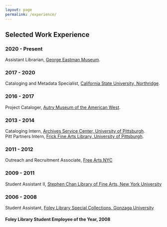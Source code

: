 ```yaml
---
layout: page
permalink: /experience/
---
```

## Selected Work Experience
### 2020 - Present
Assistant Librarian, [George Eastman Museum](https://www.eastman.org/richard-and-ronay-menschel-library).
### 2017 - 2020
Cataloging and Metadata Specialist, [California State University, Northridge](http://library.csun.edu/).
### 2016 - 2017
Project Cataloger, [Autry Museum of the American West](https://theautry.org/research-collections/library-and-archives-autry).
### 2013 - 2014
Cataloging Intern, [Archives Service Center, University of Pittsburgh](http://www.library.pitt.edu/archives-service-center).  
Pitt Partners Intern, [Frick Fine Arts Library, University of Pittsburgh](http://library.pitt.edu/fine-arts).
### 2011 - 2012
Outreach and Recruitment Associate, [Free Arts NYC](freeartsnyc.org)
### 2009 - 2011
Student Assistant II, [Stephen Chan Library of Fine Arts, New York University](https://www.nyu.edu/gsas/dept/fineart/research/library-ifa.htm)
### 2006 - 2008
Student Assistant, [Foley Library Special Collections, Gonzaga University](https://www.gonzaga.edu/foley-library/university-archives-and-special-collections)
#### Foley Library Student Employee of the Year, 2008
